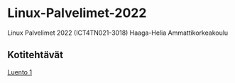 # Linux-Palvelimet-2022
Linux Palvelimet 2022 (ICT4TN021-3018) Haaga-Helia Ammattikorkeakoulu  

## Kotitehtävät  

[Luento 1](Homework/Luento1.md)
